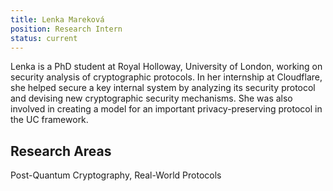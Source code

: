 ```yaml
---
title: Lenka Mareková
position: Research Intern
status: current
---
```

Lenka is a PhD student at Royal Holloway, University of London, working on security analysis of cryptographic protocols. In her internship at Cloudflare, she helped secure a key internal system by analyzing its security protocol and devising new cryptographic security mechanisms. She was also involved in creating a model for an important privacy-preserving protocol in the UC framework.

## Research Areas 
Post-Quantum Cryptography, Real-World Protocols

